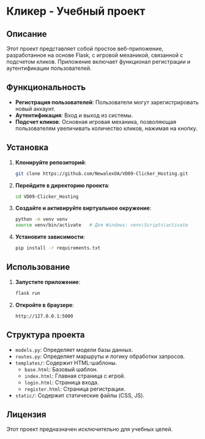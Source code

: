# Кликер - Учебный проект

## Описание

Этот проект представляет собой простое веб-приложение, разработанное на основе Flask, с игровой механикой, связанной с подсчетом кликов. Приложение включает функционал регистрации и аутентификации пользователей. 

## Функциональность

- **Регистрация пользователей**: Пользователи могут зарегистрировать новый аккаунт.
- **Аутентификация**: Вход и выход из системы.
- **Подсчет кликов**: Основная игровая механика, позволяющая пользователям увеличивать количество кликов, нажимая на кнопку.

## Установка

1. **Клонируйте репозиторий**:
    ```bash
    git clone https://github.com/NewalexOA/VD09-Clicker_Hosting.git
    ```
2. **Перейдите в директорию проекта**:
    ```bash
    cd VD09-Clicker_Hosting
    ```
3. **Создайте и активируйте виртуальное окружение**:
    ```bash
    python -m venv venv
    source venv/bin/activate   # Для Windows: venv\Scripts\activate
    ```
4. **Установите зависимости**:
    ```bash
    pip install -r requirements.txt
    ```

## Использование

1. **Запустите приложение**:
    ```bash
    flask run
    ```
2. **Откройте в браузере**:
    ```
    http://127.0.0.1:5000
    ```

## Структура проекта

- `models.py`: Определяет модели базы данных.
- `routes.py`: Определяет маршруты и логику обработки запросов.
- `templates/`: Содержит HTML-шаблоны.
  - `base.html`: Базовый шаблон.
  - `index.html`: Главная страница с игрой.
  - `login.html`: Страница входа.
  - `register.html`: Страница регистрации.
- `static/`: Содержит статические файлы (CSS, JS).

## Лицензия

Этот проект предназначен исключительно для учебных целей.
